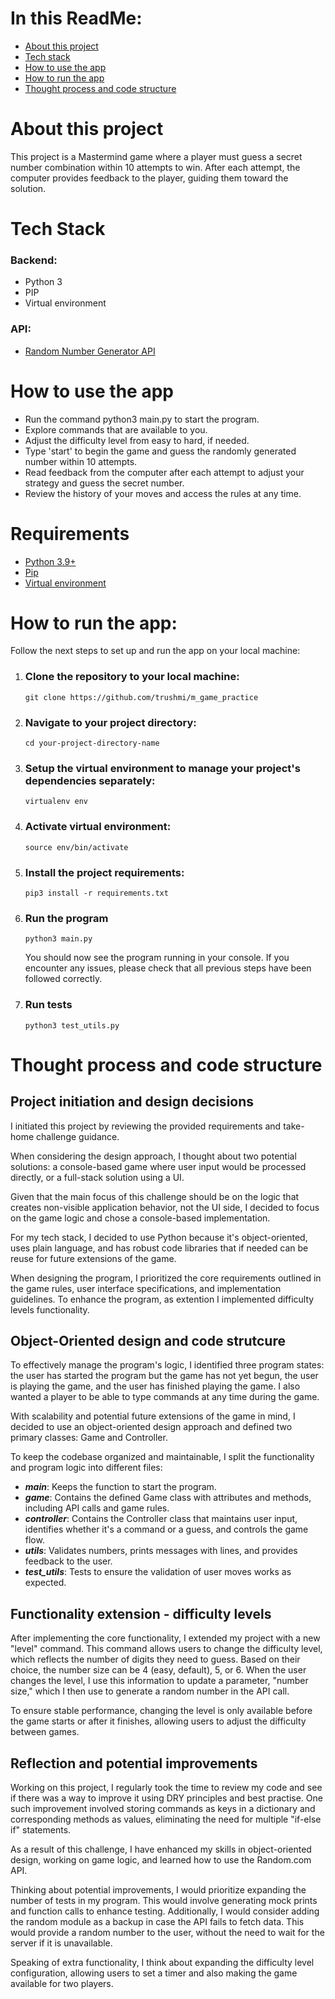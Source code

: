 # In this ReadMe:

- [About this project](#about-this-project)
- [Tech stack](#tech-stack)
- [How to use the app](#how-to-use-the-app)
- [How to run the app](#how-to-run-the-app)
- [Thought process and code structure](#thought-process-and-code-structure)

# About this project

This project is a Mastermind game where a player must guess a secret number combination within 10 attempts to win. After each attempt, the computer provides feedback to the player, guiding them toward the solution.

# Tech Stack

### Backend:

- Python 3
- PIP
- Virtual environment


### API:

- [Random Number Generator API](https://www.random.org/clients/http/api/)

# How to use the app

- Run the command python3 main.py to start the program.
- Explore commands that are available to you.
- Adjust the difficulty level from easy to hard, if needed.
- Type 'start' to begin the game and guess the randomly generated number within 10 attempts.
- Read feedback from the computer after each attempt to adjust your strategy and guess the secret number.
- Review the history of your moves and access the rules at any time.
  
# Requirements

- [Python 3.9+](https://www.python.org/downloads/)
- [Pip](https://pip.pypa.io/en/stable/installation/)
- [Virtual environment](https://virtualenv.pypa.io/en/latest/installation.html)

# How to run the app:

Follow the next steps to set up and run the app on your local machine:

1.  ### Clone the repository to your local machine:
    ```
    git clone https://github.com/trushmi/m_game_practice
    ```
2.  ### Navigate to your project directory:
    ```
    cd your-project-directory-name
    ```
3.  ### Setup the virtual environment to manage your project's dependencies separately:
    ```
    virtualenv env
    ```
4.  ### Activate virtual environment:

    ```
    source env/bin/activate
    ```

5.  ### Install the project requirements:
    ```
    pip3 install -r requirements.txt
    ```
6.  ### Run the program
    ```
    python3 main.py
    ```
    You should now see the program running in your console.
    If you encounter any issues, please check that all previous steps have been followed correctly.

7. ### Run tests
    ```
    python3 test_utils.py
    ```


# Thought process and code structure

## Project initiation and design decisions

I initiated this project by reviewing the provided requirements and take-home challenge guidance. 

When considering the design approach, I thought about two potential solutions: a console-based game where user input would be processed directly, or a full-stack solution using a UI.

Given that the main focus of this challenge should be on the logic that creates non-visible application behavior, not the UI side, I decided to focus on the game logic and chose a console-based implementation.

For my tech stack, I decided to use Python because it's object-oriented, uses plain language, and has robust code libraries that if needed can be reuse for future extensions of the game. 

When designing the program, I prioritized the core requirements outlined in the game rules, user interface specifications, and implementation guidelines. To enhance the program, as extention I implemented difficulty levels functionality.

## Object-Oriented design and code strutcure 

To effectively manage the program's logic, I identified three program states: the user has started the program but the game has not yet begun, the user is playing the game, and the user has finished playing the game. I also wanted a player to be able to type commands at any time during the game.

With scalability and potential future extensions of the game in mind, I decided to use an object-oriented design approach and defined two primary classes: Game and Controller.

To keep the codebase organized and maintainable, I split the functionality and program logic into different files:

- ***main***: Keeps the function to start the program.
- ***game***: Contains the defined Game class with attributes and methods, including API calls and game rules.
- ***controller***: Contains the Controller class that maintains user input, identifies whether it's a command or a guess, and controls the game flow.
- ***utils***: Validates numbers, prints messages with lines, and provides feedback to the user.
- ***test_utils***: Tests to ensure the validation of user moves works as expected.

## Functionality extension - difficulty levels

After implementing the core functionality, I extended my project with a new "level" command. This command allows users to change the difficulty level, which reflects the number of digits they need to guess. Based on their choice, the number size can be 4 (easy, default), 5, or 6. When the user changes the level, I use this information to update a parameter, "number size," which I then use to generate a random number in the API call.

To ensure stable performance, changing the level is only available before the game starts or after it finishes, allowing users to adjust the difficulty between games.

## Reflection and potential improvements

Working on this project, I regularly took the time to review my code and see if there was a way to improve it using DRY principles and best practise. One such improvement involved storing commands as keys in a dictionary and corresponding methods as values, eliminating the need for multiple "if-else if" statements.

As a result of this challenge, I have enhanced my skills in object-oriented design, working on game logic, and learned how to use the Random.com API.

Thinking about potential improvements, I would prioritize expanding the number of tests in my program. This would involve generating mock prints and function calls to enhance testing. Additionally, I would consider adding the random module as a backup in case the API fails to fetch data. This would provide a random number to the user, without the need to wait for the server if it is unavailable.

Speaking of extra functionality, I think about expanding the difficulty level configuration, allowing users to set a timer and also making the game available for two players.
